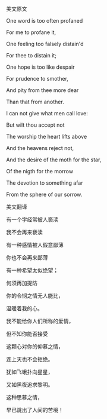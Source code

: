 美文原文

One word is too often profaned 



For me to profane it,

One feeling too falsely distain'd

For thee to distain it;

One hope is too like despair

For prudence to smother,

And pity from thee more dear

Than that from another.

I can not give what men call love:

But wilt thou accept not

The worship the heart lifts above

And the heavens reject not,

And the desire of the moth for the star,

Of the nigth for the morrow

The devotion to something afar

From the sphere of our sorrow.

美文翻译

有一个字经常被人亵渎

我不会再来亵渎

有一种感情被人假意鄙薄

你也不会再来鄙薄

有一种希望太似绝望；

何须再加提防

你的令悯之情无人能比，

温暖着我的心。

我不能给你人们所称的爱情，

但不知你能否接受

这颗心对你的仰慕之情，

连上天也不会拒绝。

犹如飞蛾扑向星星，

又如黑夜追求黎明。

这种思慕之情，

早已跳出了人间的苦境！ 

